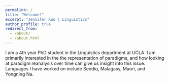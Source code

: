 ```yaml
---
permalink: /
title: "Welcome!"
excerpt: "Jennifer Kuo | Linguistics"
author_profile: true
redirect_from:
  - /about/
  - /about.html
---
```


I am a 4th year PhD student in the Linguistics department at UCLA. I am primarily interested in the the representation of paradigms, and how looking at paradigm reanalysis over time can give us insight into this issue. Languages I have worked on include Seediq, Malagasy, Maori, and Yongning Na.
